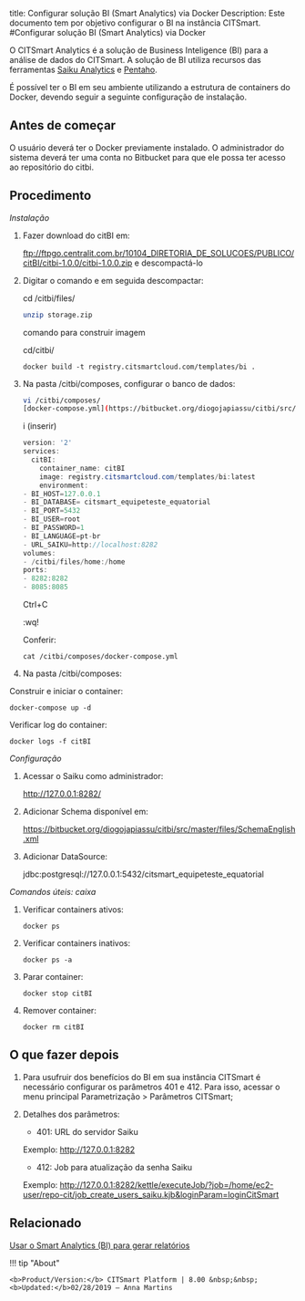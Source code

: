 title: Configurar solução BI (Smart Analytics) via Docker
Description: Este documento tem por objetivo configurar o BI na instância CITSmart.
#Configurar solução BI (Smart Analytics) via Docker

O CITSmart Analytics é a solução de Business Inteligence (BI) para a análise de
dados do CITSmart. A solução de BI utiliza recursos das ferramentas [Saiku
Analytics](https://www.meteorite.bi/products/saiku-reporting) e [Pentaho](https://www.hitachivantara.com/go/pentaho.html).

É possível ter o BI em seu ambiente utilizando a estrutura de containers do
Docker, devendo seguir a seguinte configuração de instalação.

Antes de começar
----------------

O usuário deverá ter o Docker previamente instalado. O administrador do sistema
deverá ter uma conta no Bitbucket para que ele possa ter acesso ao repositório
do citbi.

Procedimento
------------

*Instalação*

1.  Fazer download do citBI em:
 
    ftp://ftpgo.centralit.com.br/10104_DIRETORIA_DE_SOLUCOES/PUBLICO/citBI/citbi-1.0.0/citbi-1.0.0.zip e descompactá-lo

1.  Digitar o comando e em seguida descompactar:

    
    cd /citbi/files/
    
    ```sh
    unzip storage.zip
    ```
    comando para construir imagem
    
    cd/citbi/
    
    ```
    docker build -t registry.citsmartcloud.com/templates/bi .
    ```
    
1.  Na pasta /citbi/composes, configurar o banco de dados:
    ```sh
    vi /citbi/composes/
    [docker-compose.yml](https://bitbucket.org/diogojapiassu/citbi/src/master/composes/docker-compose.yml)
    ```
    
    i (inserir)

    ```java
    version: '2'
    services:
      citBI:
        container_name: citBI
        image: registry.citsmartcloud.com/templates/bi:latest
        environment:
    - BI_HOST=127.0.0.1
    - BI_DATABASE= citsmart_equipeteste_equatorial
    - BI_PORT=5432
    - BI_USER=root
    - BI_PASSWORD=1
    - BI_LANGUAGE=pt-br
    - URL_SAIKU=http://localhost:8282
    volumes:
    - /citbi/files/home:/home
    ports:
    - 8282:8282
    - 8085:8085
    ```

    Ctrl+C

    :wq!
    
    Conferir:

    ```
    cat /citbi/composes/docker-compose.yml
    ```

1.  Na pasta /citbi/composes:

Construir e iniciar o container:

```
docker-compose up -d
```

Verificar log do container:

```
docker logs -f citBI
```

*Configuração*

1.  Acessar o Saiku como administrador:

    <http://127.0.0.1:8282/>

1.  Adicionar Schema disponível em:

    <https://bitbucket.org/diogojapiassu/citbi/src/master/files/SchemaEnglish.xml>

1.  Adicionar DataSource:

    jdbc:postgresql://127.0.0.1:5432/citsmart_equipeteste_equatorial

*Comandos úteis: caixa*

1.  Verificar containers ativos:

    ```
    docker ps
    ```

1.  Verificar containers inativos:
    
    ```
    docker ps -a
    ```

1.  Parar container:
    
    ```
    docker stop citBI
    ```

1.  Remover container:
    ```
    docker rm citBI
    ```

O que fazer depois
------------------

1. Para usufruir dos benefícios do BI em sua instância CITSmart é necessário 
configurar os parâmetros 401 e 412. Para isso, acessar o menu principal
Parametrização \> Parâmetros CITSmart;

2. Detalhes dos parâmetros:

    -   401: URL do servidor Saiku

    Exemplo: http://127.0.0.1:8282

    -   412: Job para atualização da senha Saiku

    Exemplo:
    http://127.0.0.1:8282/kettle/executeJob/?job=/home/ec2-user/repo-cit/job_create_users_saiku.kjb&loginParam=loginCitSmart


Relacionado
-----------

[Usar o Smart Analytics (BI) para gerar relatórios](/pt-br/citsmart-platform-8/additional-features/smart-analytics/use-bi-solution.html)



!!! tip "About"

    <b>Product/Version:</b> CITSmart Platform | 8.00 &nbsp;&nbsp;
    <b>Updated:</b>02/28/2019 – Anna Martins
